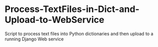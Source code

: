# Process-TextFiles-in-Dict-and-Upload-to-WebService
Script to process text files into Python dictionaries and then upload to a running Django Web service
